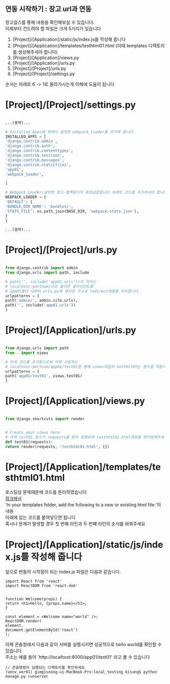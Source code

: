 ## 연동 시작하기 : 장고 url과 연동

장고걸스를 통해 내용을 확인해보실 수 있습니다.<br/>
이제부터 건드려야 할 파일은 크게 5가지가 있습니다<br/>

1. [Project]/[Application]/static/js/index.js를 작성해 줍니다
2. [Project]/[Application]/templates/testhtml01.html (이때 templates 디렉토리를 생성해주셔야 합니다)
3. [Project]/[Application]/views.py
4. [Project]/[Application]/urls.py
5. [Project]/[Project]/urls.py
6. [Project]/[Project]/settings.py

순서는 차례로 6 -> 1로 올라가시는게 이해에 도움이 됩니다<br/>

# [Project]/[Project]/settings.py

```python

...(중략)...

# Installed Apps에 위에서 설치한 webpack_loader를 추가해 줍니다
INSTALLED_APPS = [
'django.contrib.admin',
'django.contrib.auth',
'django.contrib.contenttypes',
'django.contrib.sessions',
'django.contrib.messages',
'django.contrib.staticfiles',
'app01',
'webpack_loader',

]

# Webpack Loader(설치한 장고-웹팩로더의 환경설정입니다 아래의 코드를 추가하셔야 합니다)
WEBPACK_LOADER = {
'DEFAULT': {
'BUNDLE_DIR_NAME': 'bundles/',
'STATS_FILE': os.path.join(BASE_DIR, 'webpack-stats.json'),
}
}

...(중략)...

```

# [Project]/[Project]/urls.py

```python

from django.contrib import admin
from django.urls import path, include

# path('', include('app01.urls'))의 의미는 
# localhost:portnum/으로 들어온 클라이언트를
# app01폴더 내부의 urls.py에 명시된 주소로 redirect해줌을 의미합니다.
urlpatterns = [
path('admin/', admin.site.urls),
path('', include('app01.urls'))
]

```

# [Project]/[Application]/urls.py

```python

from django.urls import path
from . import views

# 아래 코드를 추가함으로써 이제 사용자는
# localhost:portnum/app01/test01을 통해 views파일의 test01이라는 함수를 작동시키게 됩니다
urlpatterns = [
path('app01/test01', views.test01)
]
```

# [Project]/[Application]/views.py

```python

from django.shortcuts import render


# Create your views here.
# 이제 test01 함수가 requests를 받아 실행되며 testhtml01.html파일을 렌더링해주게 됩니다
def test01(requests):
return render(requests, 'testhtml01.html', {})


```

# [Project]/[Application]/templates/testhtml01.html
포스팅상 문제때문에 코드를 분리하였습니다
<br/><a href="https://medium.com/uva-mobile-devhub/set-up-react-in-your-django-project-with-webpack-4fe1f8455396">링크에서</a><br/> 
'In your templates folder, add the following to a new or existing html file:'의 내용
<br/>아래에 있는 코드를 붙여넣으면 됩니다
<br/>혹시나 문제가 발생할 경우 첫 번째 라인과 두 번쨰 라인의 순서를 바꿔주세요

#  [Project]/[Application]/static/js/index.js를 작성해 줍니다

앞으로 번들의 시작점이 되는 index.js 파일은 다음과 같습니다.

```
import React from 'react'
import ReactDOM from 'react-dom'


function Welcome(props) {
return <h1>Hello, {props.name}</h1>;
}

const element = <Welcome name="world" />;
ReactDOM.render(
element,
document.getElementById('react')
);
```

이제 콘솔창에서 다음과 같이 서버를 실행시키면 성공적으로 hello world를 확인할 수 있습니다<br/>
주소는 예를 들어 'http://localhost:8000/app01/test01' 라고 볼 수 있습니다<br/>

```
// 콘솔명령이 실행되는 디렉토리를 확인하세요
(venv_ver01) gimgiseong-ui-MacBook-Pro:local_testing kisung$ python manage.py runserver

```

